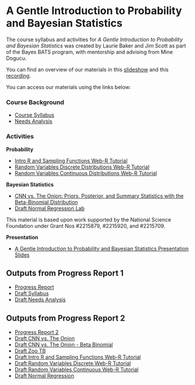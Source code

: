 # A Gentle Introduction to Probability and Bayesian Statistics


The course syllabus and activities for *A Gentle Introduction to Probability and Bayesian Statistics* was created by Laurie Baker and Jim Scott as part of the Bayes BATS program, with mentorship and advising from Mine Dogucu.

You can find an overview of our materials in this [slideshow](https://docs.google.com/presentation/d/1ALwRv7Xje3z_SRBKh88_HNX_5W-tFBLGB0zKVbGRNbM/edit?usp=sharing) and this [recording](presentation/bayes-bats.mp4).

You can access our materials using the links below:

### Course Background

-   [Course Syllabus](course-materials/syllabus_policies/syllabus.html)
-   [Needs Analysis](course-materials/syllabus_policies/needs_analysis.html)


### Activities

**Probability**

- [Intro R and Sampling Functions Web-R Tutorial](course-materials/labs/intro_probability_webr_labs/lab-intro-r-and-sampling-functions.html)
- [Random Variables Discrete Distributions Web-R Tutorial](course-materials/labs/intro_probability_webr_labs/random_variables_binomial_poisson.html)
- [Random Variables Continuous Distributions Web-R Tutorial](course-materials/labs/intro_probability_webr_labs/normal_continuous.html)

**Bayesian Statistics**

- [CNN vs. The Onion: Priors, Posterior, and Summary Statistics with the Beta-Binomial Distribution](course-materials/labs/beta_binomial_cnn_vs_onion/cnn_vs_onion_beta_binomial.html)
- [Draft Normal Regression Lab](course-materials/labs/ecuador_villages/Ecuador_villages.html)


This material is based upon work supported by the National Science Foundation under Grant Nos #2215879, #2215920, and #2215709.

**Presentation**

- [A Gentle Introduction to Probability and Bayesian Statistics Presentation Slides](https://docs.google.com/presentation/d/1ALwRv7Xje3z_SRBKh88_HNX_5W-tFBLGB0zKVbGRNbM/edit?usp=sharing)

## Outputs from Progress Report 1

-   [Progress Report](progress-reports/pr1.html)
-   [Draft Syllabus](course-materials/syllabus_policies/syllabus.html)
-   [Draft Needs Analysis](course-materials/syllabus_policies/needs_analysis.html)

## Outputs from Progress Report 2

- [Progress Report 2](progress-reports/pr2.html)
- [Draft CNN vs. The Onion](course-materials/labs/beta_binomial_cnn_vs_onion/cnn_vs_onion.html)
- [Draft CNN vs. The Onion - Beta Binomial](course-materials/labs/beta_binomial_cnn_vs_onion/cnn_vs_onion_beta_binomial.html)
- [Draft Zoo TB](course-materials/labs/zoo_outbreak/ZooOutbreak.html)
- [Draft Intro R and Sampling Functions Web-R Tutorial](course-materials/labs/intro_probability_webr_labs/lab-intro-r-and-sampling-functions.html)
- [Draft Random Variables Discrete Web-R Tutorial](course-materials/labs/intro_probability_webr_labs/random_variables_binomial_poisson.html)
- [Draft Random Variables Continuous Web-R Tutorial](course-materials/labs/intro_probability_webr_labs/normal_continuous.html)
- [Draft Normal Regression](course-materials/labs/ecuador_villages/Ecuador_villages.html)

